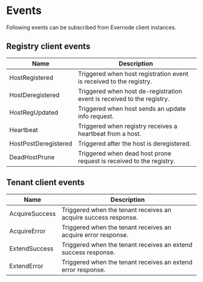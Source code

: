 # Events

Following events can be subscribed from Evernode client instances.

## Registry client events
| Name                 | Description                                                           |
| -------------------- | --------------------------------------------------------------------- |
| HostRegistered       | Triggered when host registration event is received to the registry.   |
| HostDeregistered     | Triggered when host de-registration event is received to the registry. |
| HostRegUpdated       | Triggered when host sends an update info request.                     |
| Heartbeat            | Triggered when registry receives a heartbeat from a host.             |
| HostPostDeregistered | Triggered after the host is deregistered.                             |
| DeadHostPrune        | Triggered when dead host prone request is received to the registry.   |

## Tenant client events
| Name           | Description                                                     |
| -------------- | --------------------------------------------------------------- |
| AcquireSuccess | Triggered when the tenant receives an acquire success response. |
| AcquireError   | Triggered when the tenant receives an acquire error response.   |
| ExtendSuccess  | Triggered when the tenant receives an extend success response.  |
| ExtendError    | Triggered when the tenant receives an extend error response.    |